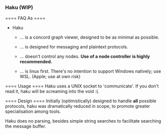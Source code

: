 
### Haku (WIP)
==== FAQ As ====
- Haku 
  - ... is a concord graph viewer, designed to be as minimal as possible.

  - ... is designed for messaging and plaintext protocols.

  - ... doesn't control any nodes. **Use of a node controller is highly recommended.**

  - ... is linux first. There's no intention to support Windows natively; use WSL. (Apple; use at own risk)


==== Usage ====
Haku uses a UNIX socket to 'communicate'. If you don't read it, haku will be screaming into the void :(.


==== Design ====
Initially (optimistically) designed to handle **all** possible protocols, haku was dramatically reduced in scope, to promote greater specialisation among tools.

Haku does no parsing, besides simple string searches to facilitate searching the message buffer.

